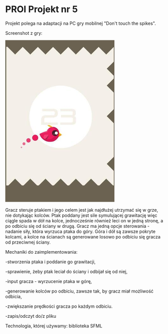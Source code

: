 # PROI Projekt nr 5

Projekt polega na adaptacji na PC gry mobilnej "Don't touch the spikes".

Screenshot z gry:

![Example game looks](./screenshots/example_game1.jpg)

Gracz steruje ptakiem i jego celem jest jak najdłużej utrzymać się w grze, nie dotykając kolców.
Ptak poddany jest sile symulującej grawitację więc ciągle spada w dół na kolce, jednocześnie również leci on w jedną stronę, a po odbiciu się od ściany w drugą. Gracz ma jedną opcje sterowania - nadanie siły, która wyrzuca ptaka do góry.
Góra i dół są zawsze pokryte kolcami, a kolce na ścianach są generowane losowo po odbiciu się gracza od przeciwnej ściany.

Mechaniki do zaimplementowania:

-stworzenia ptaka i poddanie go grawitacji,

-sprawienie, żeby ptak leciał do ściany i odbijał się od niej,

-input gracza - wyrzucenie ptaka w górę,

-generowanie kolców po odbiciu, zawsze tak, by gracz miał możliwość odbicia,

-zwiększanie prędkości gracza po każdym odbiciu.

-zapis/odczyt do/z pliku

Technologia, której używamy: biblioteka SFML


